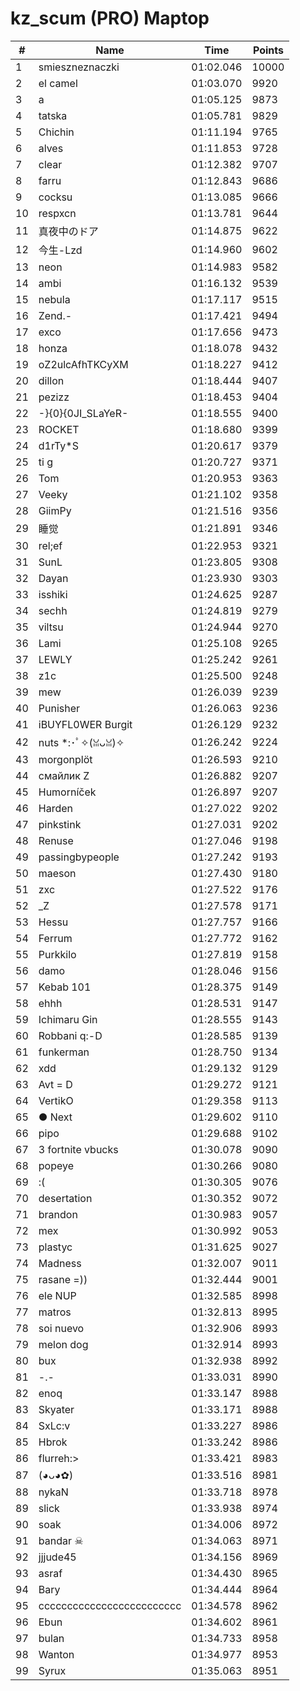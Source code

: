 # kz_scum (PRO) Maptop

|  # | Name | Time | Points |
|-------------- | -------------- | -------------- | -------------- | 
| 1 | smieszneznaczki | 01:02.046 | 10000 | 
| 2 | el camel | 01:03.070 | 9920 | 
| 3 | a | 01:05.125 | 9873 | 
| 4 | tatska | 01:05.781 | 9829 | 
| 5 | Chichin | 01:11.194 | 9765 | 
| 6 | alves | 01:11.853 | 9728 | 
| 7 | clear | 01:12.382 | 9707 | 
| 8 | farru | 01:12.843 | 9686 | 
| 9 | cocksu | 01:13.085 | 9666 | 
| 10 | respxcn | 01:13.781 | 9644 | 
| 11 | 真夜中のドア | 01:14.875 | 9622 | 
| 12 | 今生-Lzd | 01:14.960 | 9602 | 
| 13 | neon | 01:14.983 | 9582 | 
| 14 | ambi | 01:16.132 | 9539 | 
| 15 | nebula | 01:17.117 | 9515 | 
| 16 | Zend.- | 01:17.421 | 9494 | 
| 17 | exco | 01:17.656 | 9473 | 
| 18 | honza | 01:18.078 | 9432 | 
| 19 | oZ2ulcAfhTKCyXM | 01:18.227 | 9412 | 
| 20 | dillon | 01:18.444 | 9407 | 
| 21 | pezizz | 01:18.453 | 9404 | 
| 22 | -}{0}{0JI_SLaYeR- | 01:18.555 | 9400 | 
| 23 | ROCKET | 01:18.680 | 9399 | 
| 24 | d1rTy*S | 01:20.617 | 9379 | 
| 25 | ti g | 01:20.727 | 9371 | 
| 26 | Tom | 01:20.953 | 9363 | 
| 27 | Veeky | 01:21.102 | 9358 | 
| 28 | GiimPy | 01:21.516 | 9356 | 
| 29 | 睡觉 | 01:21.891 | 9346 | 
| 30 | rel;ef | 01:22.953 | 9321 | 
| 31 | SunL | 01:23.805 | 9308 | 
| 32 | Dayan | 01:23.930 | 9303 | 
| 33 | isshiki | 01:24.625 | 9287 | 
| 34 | sechh | 01:24.819 | 9279 | 
| 35 | viltsu | 01:24.944 | 9270 | 
| 36 | Lami | 01:25.108 | 9265 | 
| 37 | LEWLY | 01:25.242 | 9261 | 
| 38 | z1c | 01:25.500 | 9248 | 
| 39 | mew | 01:26.039 | 9239 | 
| 40 | Punisher | 01:26.063 | 9236 | 
| 41 | iBUYFL0WER Burgit | 01:26.129 | 9232 | 
| 42 | nuts *:･ﾟ✧(ꈍᴗꈍ)✧ | 01:26.242 | 9224 | 
| 43 | morgonplöt | 01:26.593 | 9210 | 
| 44 | смайлик Z | 01:26.882 | 9207 | 
| 45 | Humorníček | 01:26.897 | 9207 | 
| 46 | Harden | 01:27.022 | 9202 | 
| 47 | pinkstink | 01:27.031 | 9202 | 
| 48 | Renuse | 01:27.046 | 9198 | 
| 49 | passingbypeople | 01:27.242 | 9193 | 
| 50 | maeson | 01:27.430 | 9180 | 
| 51 | zxc | 01:27.522 | 9176 | 
| 52 | _Z | 01:27.578 | 9171 | 
| 53 | Hessu | 01:27.757 | 9166 | 
| 54 | Ferrum | 01:27.772 | 9162 | 
| 55 | Purkkilo | 01:27.819 | 9158 | 
| 56 | damo | 01:28.046 | 9156 | 
| 57 | Kebab 101 | 01:28.375 | 9149 | 
| 58 | ehhh | 01:28.531 | 9147 | 
| 59 | Ichimaru Gin | 01:28.555 | 9143 | 
| 60 | Robbani q:-D | 01:28.585 | 9139 | 
| 61 | funkerman | 01:28.750 | 9134 | 
| 62 | xdd | 01:29.132 | 9129 | 
| 63 | Avt = D | 01:29.272 | 9121 | 
| 64 | VertikO | 01:29.358 | 9113 | 
| 65 | ● Next | 01:29.602 | 9110 | 
| 66 | pipo | 01:29.688 | 9102 | 
| 67 | 3 fortnite vbucks | 01:30.078 | 9090 | 
| 68 | popeye | 01:30.266 | 9080 | 
| 69 | :( | 01:30.305 | 9076 | 
| 70 | desertation | 01:30.352 | 9072 | 
| 71 | brandon | 01:30.983 | 9057 | 
| 72 | mex | 01:30.992 | 9053 | 
| 73 | plastyc | 01:31.625 | 9027 | 
| 74 | Madness | 01:32.007 | 9011 | 
| 75 | rasane =)) | 01:32.444 | 9001 | 
| 76 | ele NUP | 01:32.585 | 8998 | 
| 77 | matros | 01:32.813 | 8995 | 
| 78 | soi nuevo | 01:32.906 | 8993 | 
| 79 | melon dog | 01:32.914 | 8993 | 
| 80 | bux | 01:32.938 | 8992 | 
| 81 | -.- | 01:33.031 | 8990 | 
| 82 | enoq | 01:33.147 | 8988 | 
| 83 | Skyater | 01:33.171 | 8988 | 
| 84 | SxLc:v | 01:33.227 | 8986 | 
| 85 | Hbrok | 01:33.242 | 8986 | 
| 86 | flurreh:> | 01:33.421 | 8983 | 
| 87 | (◕ᴗ◕✿) | 01:33.516 | 8981 | 
| 88 | nykaN | 01:33.718 | 8978 | 
| 89 | slick | 01:33.938 | 8974 | 
| 90 | soak | 01:34.006 | 8972 | 
| 91 | bandar ☠ | 01:34.063 | 8971 | 
| 92 | jjjude45 | 01:34.156 | 8969 | 
| 93 | asraf | 01:34.430 | 8965 | 
| 94 | Bary | 01:34.444 | 8964 | 
| 95 | ccccccccccccccccccccccccc | 01:34.578 | 8962 | 
| 96 | Ebun | 01:34.602 | 8961 | 
| 97 | bulan | 01:34.733 | 8958 | 
| 98 | Wanton | 01:34.977 | 8953 | 
| 99 | Syrux | 01:35.063 | 8951 | 

